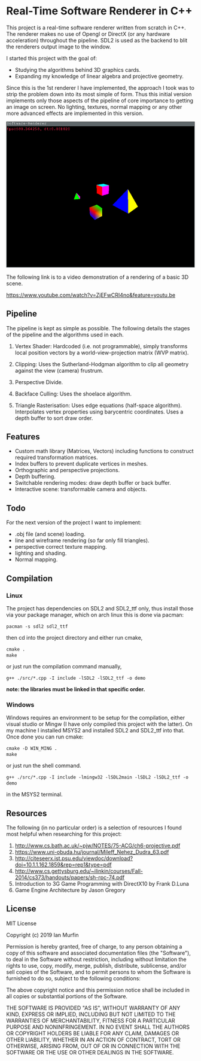 # Real-Time Software Renderer in C++

This project is a real-time software renderer written from scratch in C++. The 
renderer makes no use of Opengl or DirectX (or any hardware acceleration) 
throughout the pipeline. SDL2 is used as the backend to blit the renderers 
output image to the window.

I started this project with the goal of:

- Studying the algorithms behind 3D graphics cards.
- Expanding my knowledge of linear algebra and projective geometry.

Since this is the 1st renderer I have implemented, the approach I took was to 
strip the problem down into its most simple of form. Thus this initial version 
implements only those aspects of the pipeline of core importance to getting an 
image on screen. No lighting, textures, normal mapping or any other more 
advanced effects are implemented in this version.

![scene capture](img/capture.png)

The following link is to a video demonstration of a rendering of a basic 3D 
scene.

https://www.youtube.com/watch?v=ZjEFwCRI4no&feature=youtu.be

## Pipeline

The pipeline is kept as simple as possible. The following details the stages of
the pipeline and the algorithms used in each.

1. Vertex Shader: Hardcoded (i.e. not programmable), simply transforms local 
  position vectors by a world-view-projection matrix (WVP matrix).

2. Clipping: Uses the Sutherland-Hodgman algorithm to clip all geometry 
  against the view (camera) frustrum.

3. Perspective Divide.

4. Backface Culling: Uses the shoelace algorithm.

5. Triangle Rasterisation: Uses edge equations (half-space algorithm). 
  Interpolates vertex properties using barycentric coordinates. Uses a depth
  buffer to sort draw order.

## Features

- Custom math library (Matrices, Vectors) including functions to construct 
  required transformation matrices.
- Index buffers to prevent duplicate vertices in meshes.
- Orthographic and perspective projections.
- Depth buffering.
- Switchable rendering modes: draw depth buffer or back buffer.
- Interactive scene: transformable camera and objects.

## Todo

For the next version of the project I want to implement:

- .obj file (and scene) loading.
- line and wireframe rendering (so far only fill triangles).
- perspective correct texture mapping.
- lighting and shading.
- Normal mapping.

## Compilation

### Linux

The project has dependencies on SDL2 and SDL2_ttf only, thus install those via your package manager, which
on arch linux this is done via pacman:

```shell
pacman -s sdl2 sdl2_ttf
```

then cd into the project directory and either run cmake,

```shell
cmake .
make
```

or just run the compilation command manually,

```shell
g++ ./src/*.cpp -I include -lSDL2 -lSDL2_ttf -o demo
```

**note: the libraries must be linked in that specific order.**

### Windows

Windows requires an environment to be setup for the compilation, either visual studio 
or Mingw (I have only compiled this project with the latter). On my machine I installed 
MSYS2 and installed SDL2 and SDL2_ttf into that. Once done you can run cmake:

```shell
cmake -D WIN_MING .
make
```

or just run the shell command.

```shell
g++ ./src/*.cpp -I include -lmingw32 -lSDL2main -lSDL2 -lSDL2_ttf -o demo
```

in the MSYS2 terminal.

## Resources

The following (in no particular order) is a selection of resources I found most 
helpful when researching for this project:

1. http://www.cs.bath.ac.uk/~pjw/NOTES/75-ACG/ch6-projective.pdf
2. https://www.uni-obuda.hu/journal/Mileff_Nehez_Dudra_63.pdf
3. http://citeseerx.ist.psu.edu/viewdoc/download?doi=10.1.1.162.1859&rep=rep1&type=pdf
4. http://www.cs.gettysburg.edu/~ilinkin/courses/Fall-2014/cs373/handouts/papers/sh-rpc-74.pdf
5. Introduction to 3G Game Programming with DirectX10 by Frank D.Luna
6. Game Engine Architecture by Jason Gregory

## License

MIT License

Copyright (c) 2019 Ian Murfin

Permission is hereby granted, free of charge, to any person obtaining a copy
of this software and associated documentation files (the "Software"), to deal
in the Software without restriction, including without limitation the rights
to use, copy, modify, merge, publish, distribute, sublicense, and/or sell
copies of the Software, and to permit persons to whom the Software is
furnished to do so, subject to the following conditions:

The above copyright notice and this permission notice shall be included in all
copies or substantial portions of the Software.

THE SOFTWARE IS PROVIDED "AS IS", WITHOUT WARRANTY OF ANY KIND, EXPRESS OR
IMPLIED, INCLUDING BUT NOT LIMITED TO THE WARRANTIES OF MERCHANTABILITY,
FITNESS FOR A PARTICULAR PURPOSE AND NONINFRINGEMENT. IN NO EVENT SHALL THE
AUTHORS OR COPYRIGHT HOLDERS BE LIABLE FOR ANY CLAIM, DAMAGES OR OTHER
LIABILITY, WHETHER IN AN ACTION OF CONTRACT, TORT OR OTHERWISE, ARISING FROM,
OUT OF OR IN CONNECTION WITH THE SOFTWARE OR THE USE OR OTHER DEALINGS IN THE
SOFTWARE.
